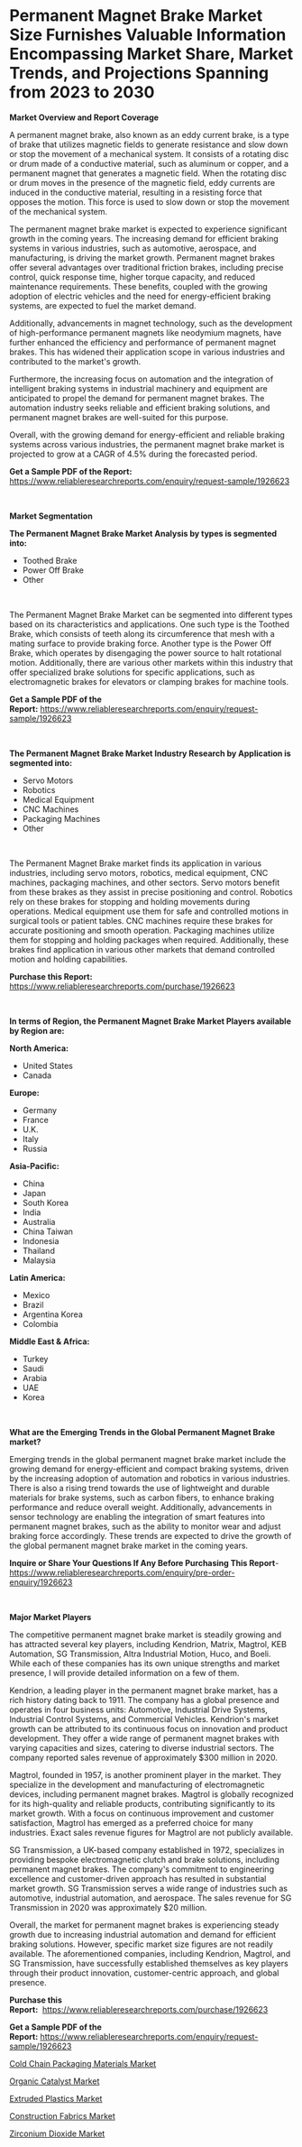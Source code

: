 <p><h1>Permanent Magnet Brake Market Size Furnishes Valuable Information Encompassing Market Share, Market Trends, and Projections Spanning from 2023 to 2030</h1></p><p><strong>Market Overview and Report Coverage</strong></p>
<p><p>A permanent magnet brake, also known as an eddy current brake, is a type of brake that utilizes magnetic fields to generate resistance and slow down or stop the movement of a mechanical system. It consists of a rotating disc or drum made of a conductive material, such as aluminum or copper, and a permanent magnet that generates a magnetic field. When the rotating disc or drum moves in the presence of the magnetic field, eddy currents are induced in the conductive material, resulting in a resisting force that opposes the motion. This force is used to slow down or stop the movement of the mechanical system.</p><p>The permanent magnet brake market is expected to experience significant growth in the coming years. The increasing demand for efficient braking systems in various industries, such as automotive, aerospace, and manufacturing, is driving the market growth. Permanent magnet brakes offer several advantages over traditional friction brakes, including precise control, quick response time, higher torque capacity, and reduced maintenance requirements. These benefits, coupled with the growing adoption of electric vehicles and the need for energy-efficient braking systems, are expected to fuel the market demand.</p><p>Additionally, advancements in magnet technology, such as the development of high-performance permanent magnets like neodymium magnets, have further enhanced the efficiency and performance of permanent magnet brakes. This has widened their application scope in various industries and contributed to the market's growth.</p><p>Furthermore, the increasing focus on automation and the integration of intelligent braking systems in industrial machinery and equipment are anticipated to propel the demand for permanent magnet brakes. The automation industry seeks reliable and efficient braking solutions, and permanent magnet brakes are well-suited for this purpose.</p><p>Overall, with the growing demand for energy-efficient and reliable braking systems across various industries, the permanent magnet brake market is projected to grow at a CAGR of 4.5% during the forecasted period.</p></p>
<p><strong>Get a Sample PDF of the Report:</strong> <a href="https://www.reliableresearchreports.com/enquiry/request-sample/1926623">https://www.reliableresearchreports.com/enquiry/request-sample/1926623</a></p>
<p>&nbsp;</p>
<p><strong>Market Segmentation</strong></p>
<p><strong>The Permanent Magnet Brake Market Analysis by types is segmented into:</strong></p>
<p><ul><li>Toothed Brake</li><li>Power Off Brake</li><li>Other</li></ul></p>
<p>&nbsp;</p>
<p><p>The Permanent Magnet Brake Market can be segmented into different types based on its characteristics and applications. One such type is the Toothed Brake, which consists of teeth along its circumference that mesh with a mating surface to provide braking force. Another type is the Power Off Brake, which operates by disengaging the power source to halt rotational motion. Additionally, there are various other markets within this industry that offer specialized brake solutions for specific applications, such as electromagnetic brakes for elevators or clamping brakes for machine tools.</p></p>
<p><strong>Get a Sample PDF of the Report:</strong>&nbsp;<a href="https://www.reliableresearchreports.com/enquiry/request-sample/1926623">https://www.reliableresearchreports.com/enquiry/request-sample/1926623</a></p>
<p>&nbsp;</p>
<p><strong>The Permanent Magnet Brake Market Industry Research by Application is segmented into:</strong></p>
<p><ul><li>Servo Motors</li><li>Robotics</li><li>Medical Equipment</li><li>CNC Machines</li><li>Packaging Machines</li><li>Other</li></ul></p>
<p>&nbsp;</p>
<p><p>The Permanent Magnet Brake market finds its application in various industries, including servo motors, robotics, medical equipment, CNC machines, packaging machines, and other sectors. Servo motors benefit from these brakes as they assist in precise positioning and control. Robotics rely on these brakes for stopping and holding movements during operations. Medical equipment use them for safe and controlled motions in surgical tools or patient tables. CNC machines require these brakes for accurate positioning and smooth operation. Packaging machines utilize them for stopping and holding packages when required. Additionally, these brakes find application in various other markets that demand controlled motion and holding capabilities.</p></p>
<p><strong>Purchase this Report:</strong>&nbsp; <a href="https://www.reliableresearchreports.com/purchase/1926623">https://www.reliableresearchreports.com/purchase/1926623</a></p>
<p>&nbsp;</p>
<p><strong>In terms of Region, the Permanent Magnet Brake Market Players available by Region are:</strong></p>
<p>
    <p> <strong> North America: </strong>
        <ul>
            <li>United States</li>
            <li>Canada</li>
        </ul>
        </p> 
    <p> <strong> Europe: </strong>
        <ul>
            <li>Germany</li>
            <li>France</li>
            <li>U.K.</li>
            <li>Italy</li>
            <li>Russia</li>
        </ul>
        </p> 
    <p> <strong> Asia-Pacific: </strong>
        <ul>
            <li>China</li>
            <li>Japan</li>
            <li>South Korea</li>
            <li>India</li>
            <li>Australia</li>
            <li>China Taiwan</li>
            <li>Indonesia</li>
            <li>Thailand</li>
            <li>Malaysia</li>
        </ul>
        </p> 
    <p> <strong> Latin America: </strong>
        <ul>
            <li>Mexico</li>
            <li>Brazil</li>
            <li>Argentina Korea</li>
            <li>Colombia</li>
        </ul>
        </p> 
    <p> <strong> Middle East & Africa: </strong>
        <ul>
            <li>Turkey</li>
            <li>Saudi</li>
            <li>Arabia</li>
            <li>UAE</li>
            <li>Korea</li>
        </ul>
    </p>
    </p>
<p>&nbsp;</p>
<p><strong>What are the Emerging Trends in the Global Permanent Magnet Brake market?</strong></p>
<p><p>Emerging trends in the global permanent magnet brake market include the growing demand for energy-efficient and compact braking systems, driven by the increasing adoption of automation and robotics in various industries. There is also a rising trend towards the use of lightweight and durable materials for brake systems, such as carbon fibers, to enhance braking performance and reduce overall weight. Additionally, advancements in sensor technology are enabling the integration of smart features into permanent magnet brakes, such as the ability to monitor wear and adjust braking force accordingly. These trends are expected to drive the growth of the global permanent magnet brake market in the coming years.</p></p>
<p><strong>Inquire or Share Your Questions If Any Before Purchasing This Report</strong>- <a href="https://www.reliableresearchreports.com/enquiry/pre-order-enquiry/1926623">https://www.reliableresearchreports.com/enquiry/pre-order-enquiry/1926623</a></p>
<p>&nbsp;</p>
<p><strong>Major Market Players</strong></p>
<p><p>The competitive permanent magnet brake market is steadily growing and has attracted several key players, including Kendrion, Matrix, Magtrol, KEB Automation, SG Transmission, Altra Industrial Motion, Huco, and Boeli. While each of these companies has its own unique strengths and market presence, I will provide detailed information on a few of them.</p><p>Kendrion, a leading player in the permanent magnet brake market, has a rich history dating back to 1911. The company has a global presence and operates in four business units: Automotive, Industrial Drive Systems, Industrial Control Systems, and Commercial Vehicles. Kendrion's market growth can be attributed to its continuous focus on innovation and product development. They offer a wide range of permanent magnet brakes with varying capacities and sizes, catering to diverse industrial sectors. The company reported sales revenue of approximately $300 million in 2020.</p><p>Magtrol, founded in 1957, is another prominent player in the market. They specialize in the development and manufacturing of electromagnetic devices, including permanent magnet brakes. Magtrol is globally recognized for its high-quality and reliable products, contributing significantly to its market growth. With a focus on continuous improvement and customer satisfaction, Magtrol has emerged as a preferred choice for many industries. Exact sales revenue figures for Magtrol are not publicly available.</p><p>SG Transmission, a UK-based company established in 1972, specializes in providing bespoke electromagnetic clutch and brake solutions, including permanent magnet brakes. The company's commitment to engineering excellence and customer-driven approach has resulted in substantial market growth. SG Transmission serves a wide range of industries such as automotive, industrial automation, and aerospace. The sales revenue for SG Transmission in 2020 was approximately $20 million.</p><p>Overall, the market for permanent magnet brakes is experiencing steady growth due to increasing industrial automation and demand for efficient braking solutions. However, specific market size figures are not readily available. The aforementioned companies, including Kendrion, Magtrol, and SG Transmission, have successfully established themselves as key players through their product innovation, customer-centric approach, and global presence.</p></p>
<p><strong>Purchase this Report:</strong>&nbsp;&nbsp;<a href="https://www.reliableresearchreports.com/purchase/1926623">https://www.reliableresearchreports.com/purchase/1926623</a></p>
<p></p>
<p><strong>Get a Sample PDF of the Report:</strong>&nbsp;<a href="https://www.reliableresearchreports.com/enquiry/request-sample/1926623">https://www.reliableresearchreports.com/enquiry/request-sample/1926623</a></p>
<p><p><a href="https://medium.com/@rosaleekoss/cold-chain-packaging-materials-market-insights-into-market-cagr-market-trends-and-growth-9f4db69ff878">Cold Chain Packaging Materials Market</a></p><p><a href="https://medium.com/@tyreldooley/organic-catalyst-market-furnishes-information-on-market-share-market-trends-and-market-growth-8418745d39a1">Organic Catalyst Market</a></p><p><a href="https://medium.com/@twilabailey2000/extruded-plastics-market-trends-forecast-and-competitive-analysis-to-2030-5963f0d167f1">Extruded Plastics Market</a></p><p><a href="https://medium.com/@chazmonahan2023/construction-fabrics-market-competitive-analysis-market-trends-and-forecast-to-2030-d262e24ee398">Construction Fabrics Market</a></p><p><a href="https://medium.com/@orphabrakus2023/zirconium-dioxide-market-analysis-its-cagr-market-segmentation-and-global-industry-overview-30e47f65b0ea">Zirconium Dioxide Market</a></p></p>